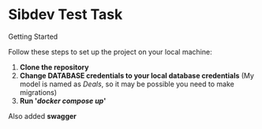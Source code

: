 # Sibdev Test Task

Getting Started

Follow these steps to set up the project on your local machine:

1. **Clone the repository**
2. **Change DATABASE credentials to your local database credentials** (My model is named as *Deals*, so it may be possible you need to make migrations)
3. **Run '*docker compose up*'**


Also added **swagger**

